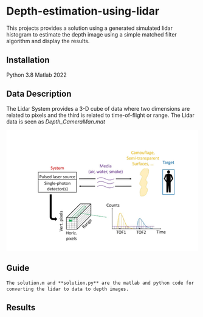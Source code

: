 # Depth-estimation-using-lidar
This projects provides a solution using a generated simulated lidar histogram to estimate the depth image using a simple matched filter algorithm and display the results.

## Installation
Python 3.8
Matlab 2022

## Data Description
The Lidar System provides a 3-D cube of data where two dimensions are related to pixels and the third is related to time-of-flight or range. 
The Lidar data is seen as _Depth_CameraMan.mat_

![lidar data](result/lidar.jpg) 

## Guide
```
The solution.m and **solution.py** are the matlab and python code for converting the lidar to data to depth images.
```

## Results



